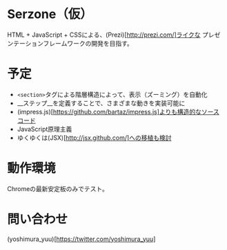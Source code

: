 # Serzone（仮）

HTML + JavaScript + CSSによる、(Prezi)[http://prezi.com/]ライクな
プレゼンテーションフレームワークの開発を目指す。

# 予定

* `<section>`タグによる階層構造によって、表示（ズーミング）を自動化
* __ステップ__を定義することで、さまざまな動きを実装可能に
* (impress.js)[https://github.com/bartaz/impress.js]よりも構造的なソースコード
* JavaScript原理主義
* ゆくゆくは(JSX)[http://jsx.github.com/]への移植も検討

# 動作環境

Chromeの最新安定板のみでテスト。

# 問い合わせ

(yoshimura_yuu)[https://twitter.com/yoshimura_yuu]
